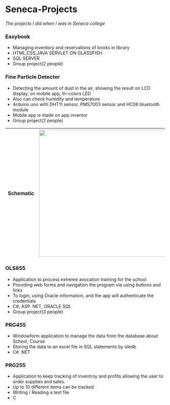 # Seneca-Projects
*The projects I did when I was in Seneca college*

### Easybook
* Managing inventory and reservations of books in library
* HTML,CSS,JAVA SERVLET ON GLASSFISH
* SQL SERVER
* Group project(2 people)

### Fine Particle Detector
* Detecting the amount of dust in the air, showing the result on LCD display, on mobile app, tri-colors LED
* Also can check humidity and temperature
* Arduino uno with DHT11 sensor, PMS7003 sensor and HC06 bluetooth module
* Mobile app is made on app inventor
* Group project(2 people)

|Schematic|<img src="https://user-images.githubusercontent.com/18034418/114747959-63de6b80-9d1f-11eb-82c3-cc851ce0e3af.jpg" width="400"><br>|
|--|--|

### OLS655
* Application to process extreme avocation training for the school
* Providing web forms and navigation the program via using buttons and links
* To login, using Oracle information, and the app will authenticate the credentials
* C#, ASP. NET, ORACLE SQL
* Group project(3 people)

### PRG455
* Windowform application to manage the data from the database about School, Course
* Storing the data to an excel file in SQL statements by oledb
* C# .NET

### PRG255
* Application to keep tracking of inventroy and profits allowing the user to order supplies and sales.
* Up to 10 different items can be tracked
* Writing / Reading a text file
* C
